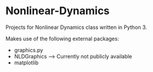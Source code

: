# Nonlinear-Dynamics
Projects for Nonlinear Dynamics class written in Python 3.

Makes use of the following external packages:
* graphics.py
* NLDGraphics --> Currently not publicly available
* matplotlib
